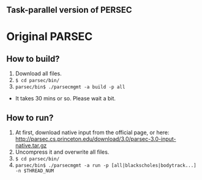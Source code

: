 Task-parallel version of PERSEC
-------------------------------

# Original PARSEC

## How to build?
1. Download all files.
2. ```$ cd parsec/bin/```
3. ```parsec/bin$ ./parsecmgmt -a build -p all```
  * It takes 30 mins or so. Please wait a bit.

## How to run?
1. At first, download native input from the official page, or here: http://parsec.cs.princeton.edu/download/3.0/parsec-3.0-input-native.tar.gz
2. Uncompress it and overwrite all files.
3. ```$ cd parsec/bin/```
4. ```parsec/bin$ ./parsecmgmt -a run -p [all|blackscholes|bodytrack...] -n $THREAD_NUM```


